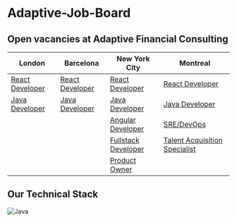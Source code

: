 # Adaptive-Job-Board
## Open vacancies at Adaptive Financial Consulting ##

| London  | Barcelona | New York City | Montreal |
| ------------- | ------------- | ------------- | ------------- |
| [React Developer](https://weareadaptive.com/careers/jobs/?job=3100169)  | [React Developer](https://weareadaptive.com/careers/jobs/?job=3388634)  | [React Developer](https://weareadaptive.com/careers/jobs/?job=3481569) | [React Developer](https://weareadaptive.com/careers/jobs/?job=3524790) |
| [Java Developer](https://weareadaptive.com/careers/jobs/?job=3388634)  | [Java Developer](https://weareadaptive.com/careers/jobs/?job=3100163)  | [Java Developer](https://weareadaptive.com/careers/jobs/?job=3100155) | [Java Developer](https://weareadaptive.com/careers/jobs/?job=2581405)
| | | [Angular Developer](https://weareadaptive.com/careers/jobs/?job=2750119) | [SRE/DevOps](https://weareadaptive.com/careers/jobs/?job=3426802) |
| | | [Fullstack Developer](https://weareadaptive.com/careers/jobs/?job=3242108) | [Talent Acquisition Specialist](https://weareadaptive.com/careers/jobs/?job=3459513) |
| | | [Product Owner](https://weareadaptive.com/careers/jobs/?job=3010569) |

## Our Technical Stack ##

![Java](https://i.blogs.es/8d2420/650_1000_java/1366_2000.png)
